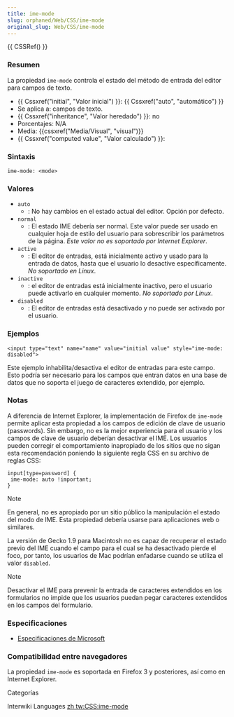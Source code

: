 ```yaml
---
title: ime-mode
slug: orphaned/Web/CSS/ime-mode
original_slug: Web/CSS/ime-mode
---
```


{{ CSSRef() }}

### Resumen

La propiedad `ime-mode` controla el estado del método de entrada del editor para campos de texto.

- {{ Cssxref("initial", "Valor inicial") }}: {{ Cssxref("auto", "automático") }}
- Se aplica a: campos de texto.
- {{ Cssxref("inheritance", "Valor heredado") }}: no
- Porcentajes: N/A
- Media: {{cssxref("Media/Visual", "visual")}}
- {{ Cssxref("computed value", "Valor calculado") }}:

### Sintaxis

```
ime-mode: <mode>
```

### Valores

- `auto`
  - : No hay cambios en el estado actual del editor. Opción por defecto.
- `normal`
  - : El estado IME debería ser normal. Este valor puede ser usado en cualquier hoja de estilo del usuario para sobrescribir los parámetros de la página. _Este valor no es soportado por Internet Explorer_.
- `active`
  - : El editor de entradas, está inicialmente activo y usado para la entrada de datos, hasta que el usuario lo desactive específicamente. _No soportado en Linux_.
- `inactive`
  - : el editor de entradas está inicialmente inactivo, pero el usuario puede activarlo en cualquier momento. _No soportado por Linux_.
- `disabled`
  - : El editor de entradas está desactivado y no puede ser activado por el usuario.

### Ejemplos

```
<input type="text" name="name" value="initial value" style="ime-mode: disabled">
```

Este ejemplo inhabilita/desactiva el editor de entradas para este campo. Esto podría ser necesario para los campos que entran datos en una base de datos que no soporta el juego de caracteres extendido, por ejemplo.

### Notas

A diferencia de Internet Explorer, la implementación de Firefox de `ime-mode` permite aplicar esta propiedad a los campos de edición de clave de usuario (passwords). Sin embargo, no es la mejor experiencia para el usuario y los campos de clave de usuario deberían desactivar el IME. Los usuarios pueden corregir el comportamiento inapropiado de los sitios que no sigan esta recomendación poniendo la siguiente regla CSS en su archivo de reglas CSS:

```
input[type=password] {
 ime-mode: auto !important;
}
```

> [!NOTE]
> En general, no es apropiado por un sitio público la manipulación el estado del modo de IME. Esta propiedad debería usarse para aplicaciones web o similares.

La versión de Gecko 1.9 para Macintosh no es capaz de recuperar el estado previo del IME cuando el campo para el cual se ha desactivado pierde el foco, por tanto, los usuarios de Mac podrían enfadarse cuando se utiliza el valor `disabled`.

> [!NOTE]
> Desactivar el IME para prevenir la entrada de caracteres extendidos en los formularios no impide que los usuarios puedan pegar caracteres extendidos en los campos del formulario.

### Especificaciones

- [Especificaciones de Microsoft](https://msdn2.microsoft.com/en-us/library/ms533883.aspx)

### Compatibilidad entre navegadores

La propiedad `ime-mode` es soportada en Firefox 3 y posteriores, así como en Internet Explorer.

Categorías

Interwiki Languages [zh tw:CSS:ime-mode](/es/docs/orphaned/Web/CSS/ime-mode)
